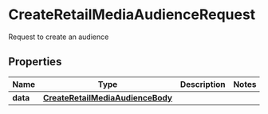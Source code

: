 

# CreateRetailMediaAudienceRequest

Request to create an audience

## Properties

Name | Type | Description | Notes
------------ | ------------- | ------------- | -------------
**data** | [**CreateRetailMediaAudienceBody**](CreateRetailMediaAudienceBody.md) |  | 



